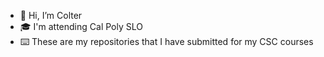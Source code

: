- 👋 Hi, I’m Colter
- 🎓 I'm attending Cal Poly SLO
- ⌨️ These are my repositories that I have submitted for my CSC courses

<!---
cpurce02/cpurce02 is a ✨ special ✨ repository because its `README.md` (this file) appears on your GitHub profile.
You can click the Preview link to take a look at your changes.
--->
